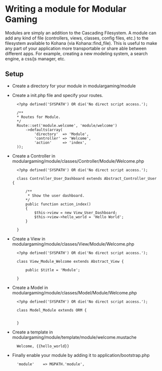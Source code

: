 # Writing a module for Modular Gaming

Modules are simply an addition to the Cascading Filesystem. A module can add any kind of file (controllers, views, classes, config files, etc.)
 to the filesystem available to Kohana (via Kohana::find_file). This is useful to make any part of your application more transportable or share
able between different apps. For example, creating a new modeling system, a search engine, a css/js manager, etc.

## Setup

* Create a directory for your module in modulargaming/module

* Create a init.php file and specify your routes.

		<?php defined('SYSPATH') OR die('No direct script access.');

		/**
 		* Routes for Module.
 		*/
		Route::set('module.welcome', 'module/welcome')
			->defaults(array(
				'directory'  => 'Module',
				'controller' => 'Welcome',
				'action'     => 'index',
		));

* Create a Controller in modulargaming/module/classes/Controller/Module/Welcome.php

		<?php defined('SYSPATH') OR die('No direct script access.');

		class Controller_User_Dashboard extends Abstract_Controller_User {
	
			/**
			 * Show the user dashboard.
		 	*/
			public function action_index()
			{
				$this->view = new View_User_Dashboard;
				$this->view->hello_world = 'Hello World';
			}

		}


* Create a View in modulargaming/module/classes/View/Module/Welcome.php

		<?php defined('SYSPATH') OR die('No direct script access.');
		
		class View_Module_Welcome extends Abstract_View {

			public $title = 'Module';

		}

* Create a Model in modulargaming/module/classes/Model/Module/Welcome.php

		<?php defined('SYSPATH') OR die('No direct script access.');
		
		class Model_Module extends ORM {


		}

* Create a template in modulargaming/module/template/module/welcome.mustache

		Welcome, {{hello_world}}


* Finally enable your module by adding it to application/bootstrap.php

		'module'    => MGPATH.'module',		
